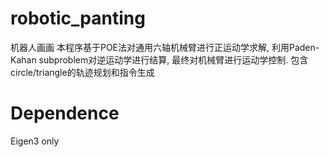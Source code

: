 # robotic_panting
机器人画画
本程序基于POE法对通用六轴机械臂进行正运动学求解, 利用Paden-Kahan subproblem对逆运动学进行结算, 最终对机械臂进行运动学控制.
包含circle/triangle的轨迹规划和指令生成
# Dependence
Eigen3 only


